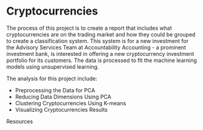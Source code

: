 # Cryptocurrencies
The process of this project is to create a report that includes what cryptocurrencies are on the trading market and how they could be grouped to create a classification system. This system is for a new investment for the Advisory Services Team at Accountability Accounting - a prominent investment bank, is interested in offering a new cryptocurrency investment portfolio for its customers. The data is processed to fit the machine learning models using unsupervised learning.

The analysis for this project include:
* Preprocessing the Data for PCA
* Reducing Data Dimensions Using PCA
* Clustering Cryptocurrencies Using K-means
* Visualizing Cryptocurrencies Results

Resources
[]()
